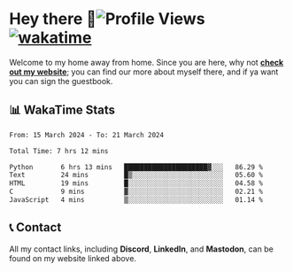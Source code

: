 # Hey there :wave:![Profile Views](https://komarev.com/ghpvc/?username=skifli) [![wakatime](https://wakatime.com/badge/user/b4317b02-0c6d-457b-82a4-a448b8a8d1df.svg)](https://wakatime.com/@b4317b02-0c6d-457b-82a4-a448b8a8d1df)

Welcome to my home away from home. Since you are here, why not [**check out my website**](https://skifli.pages.dev); you can find our more about myself there, and if ya want you can sign the guestbook.

## 📊 WakaTime Stats

<!--START_SECTION:waka-->

```txt
From: 15 March 2024 - To: 21 March 2024

Total Time: 7 hrs 12 mins

Python       6 hrs 13 mins   █████████████████████▓░░░   86.29 %
Text         24 mins         █▒░░░░░░░░░░░░░░░░░░░░░░░   05.60 %
HTML         19 mins         █░░░░░░░░░░░░░░░░░░░░░░░░   04.58 %
C            9 mins          ▓░░░░░░░░░░░░░░░░░░░░░░░░   02.21 %
JavaScript   4 mins          ▒░░░░░░░░░░░░░░░░░░░░░░░░   01.14 %
```

<!--END_SECTION:waka-->

## 📞 Contact

All my contact links, including **Discord**, **LinkedIn**, and **Mastodon**, can be found on my website linked above.
